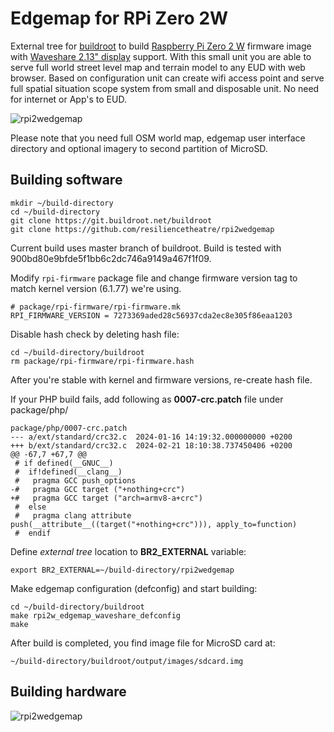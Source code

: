 # Edgemap for RPi Zero 2W

External tree for [buildroot](https://buildroot.org) to build 
[Raspberry Pi Zero 2 W](https://www.raspberrypi.com/products/raspberry-pi-zero-2-w/) firmware 
image with [Waveshare 2.13" display](https://www.waveshare.com/product/2.13inch-touch-e-paper-hat-with-case.htm) support.
With this small unit you are able to serve full world street level map and terrain model to any EUD with web browser.
Based on configuration unit can create wifi access point and serve full spatial situation scope system from small
and disposable unit. No need for internet or App's to EUD.


![rpi2wedgemap](https://raw.githubusercontent.com/resiliencetheatre/rpi2wedgemap/main/doc/rpizero2w-image.png?raw=true)

Please note that you need full OSM world map, edgemap user interface directory and optional imagery to second partition of MicroSD. 

## Building software

```
mkdir ~/build-directory
cd ~/build-directory
git clone https://git.buildroot.net/buildroot
git clone https://github.com/resiliencetheatre/rpi2wedgemap
```

Current build uses master branch of buildroot. Build is tested with 900bd80e9bfde5f1bb6c2dc746a9149a467f1f09.

Modify `rpi-firmware` package file and change firmware version tag to
match kernel version (6.1.77) we're using. 

```
# package/rpi-firmware/rpi-firmware.mk
RPI_FIRMWARE_VERSION = 7273369aded28c56937cda2ec8e305f86eaa1203
```

Disable hash check by deleting hash file:

```
cd ~/build-directory/buildroot
rm package/rpi-firmware/rpi-firmware.hash
```

After you're stable with kernel and firmware versions, re-create hash file.

If your PHP build fails, add following as **0007-crc.patch** file under package/php/ 

```
package/php/0007-crc.patch 
--- a/ext/standard/crc32.c	2024-01-16 14:19:32.000000000 +0200
+++ b/ext/standard/crc32.c	2024-02-21 18:10:38.737450406 +0200
@@ -67,7 +67,7 @@
 # if defined(__GNUC__)
 #  if!defined(__clang__)
 #   pragma GCC push_options
-#   pragma GCC target ("+nothing+crc")
+#   pragma GCC target ("arch=armv8-a+crc")
 #  else
 #   pragma clang attribute push(__attribute__((target("+nothing+crc"))), apply_to=function)
 #  endif
```

Define _external tree_ location to **BR2_EXTERNAL** variable:

```
export BR2_EXTERNAL=~/build-directory/rpi2wedgemap
```

Make edgemap configuration (defconfig) and start building:

```
cd ~/build-directory/buildroot
make rpi2w_edgemap_waveshare_defconfig
make
```

After build is completed, you find image file for MicroSD card at:

```
~/build-directory/buildroot/output/images/sdcard.img
```

## Building hardware

![rpi2wedgemap](https://raw.githubusercontent.com/resiliencetheatre/rpi2wedgemap/main/doc/rpi2w-edgemap.png?raw=true)














